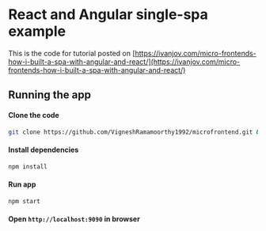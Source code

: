 # React and Angular single-spa example
This is the code for tutorial posted on [https://ivanjov.com/micro-frontends-how-i-built-a-spa-with-angular-and-react/](https://ivanjov.com/micro-frontends-how-i-built-a-spa-with-angular-and-react/)

## Running the app
#### Clone the code 
```bash
git clone https://github.com/VigneshRamamoorthy1992/microfrontend.git && cd react-angular-single-spa
```

#### Install dependencies
```bash
npm install
```

#### Run app
```bash
npm start
```

#### Open `http://localhost:9090` in browser